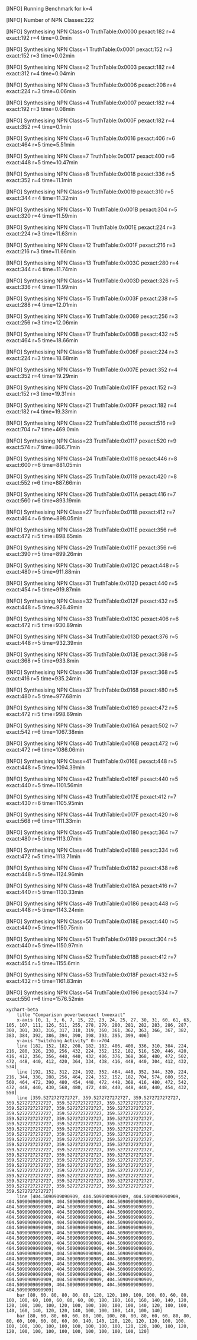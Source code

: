 [INFO] Running Benchmark for k=4

[INFO] Number of NPN Classes:222

[INFO] Synthesising NPN Class=0 TruthTable:0x0000 pexact:182 r=4 exact:192 r=4 time=0.0min 

[INFO] Synthesising NPN Class=1 TruthTable:0x0001 pexact:152 r=3 exact:152 r=3 time=0.02min 

[INFO] Synthesising NPN Class=2 TruthTable:0x0003 pexact:182 r=4 exact:312 r=4 time=0.04min 

[INFO] Synthesising NPN Class=3 TruthTable:0x0006 pexact:208 r=4 exact:224 r=3 time=0.06min 

[INFO] Synthesising NPN Class=4 TruthTable:0x0007 pexact:182 r=4 exact:192 r=3 time=0.08min 

[INFO] Synthesising NPN Class=5 TruthTable:0x000F pexact:182 r=4 exact:352 r=4 time=0.1min 

[INFO] Synthesising NPN Class=6 TruthTable:0x0016 pexact:406 r=6 exact:464 r=5 time=5.51min 

[INFO] Synthesising NPN Class=7 TruthTable:0x0017 pexact:400 r=6 exact:448 r=5 time=10.47min 

[INFO] Synthesising NPN Class=8 TruthTable:0x0018 pexact:336 r=5 exact:352 r=4 time=11.1min 

[INFO] Synthesising NPN Class=9 TruthTable:0x0019 pexact:310 r=5 exact:344 r=4 time=11.32min 

[INFO] Synthesising NPN Class=10 TruthTable:0x001B pexact:304 r=5 exact:320 r=4 time=11.59min 

[INFO] Synthesising NPN Class=11 TruthTable:0x001E pexact:224 r=3 exact:224 r=3 time=11.63min 

[INFO] Synthesising NPN Class=12 TruthTable:0x001F pexact:216 r=3 exact:216 r=3 time=11.66min 

[INFO] Synthesising NPN Class=13 TruthTable:0x003C pexact:280 r=4 exact:344 r=4 time=11.74min 

[INFO] Synthesising NPN Class=14 TruthTable:0x003D pexact:326 r=5 exact:336 r=4 time=11.99min 

[INFO] Synthesising NPN Class=15 TruthTable:0x003F pexact:238 r=5 exact:288 r=4 time=12.01min 

[INFO] Synthesising NPN Class=16 TruthTable:0x0069 pexact:256 r=3 exact:256 r=3 time=12.06min 

[INFO] Synthesising NPN Class=17 TruthTable:0x006B pexact:432 r=5 exact:464 r=5 time=18.66min 

[INFO] Synthesising NPN Class=18 TruthTable:0x006F pexact:224 r=3 exact:224 r=3 time=18.68min 

[INFO] Synthesising NPN Class=19 TruthTable:0x007E pexact:352 r=4 exact:352 r=4 time=19.29min 

[INFO] Synthesising NPN Class=20 TruthTable:0x01FF pexact:152 r=3 exact:152 r=3 time=19.31min 

[INFO] Synthesising NPN Class=21 TruthTable:0x00FF pexact:182 r=4 exact:182 r=4 time=19.33min 

[INFO] Synthesising NPN Class=22 TruthTable:0x0116 pexact:516 r=9 exact:704 r=7 time=469.0min 

[INFO] Synthesising NPN Class=23 TruthTable:0x0117 pexact:520 r=9 exact:574 r=7 time=866.71min 

[INFO] Synthesising NPN Class=24 TruthTable:0x0118 pexact:446 r=8 exact:600 r=6 time=881.05min 

[INFO] Synthesising NPN Class=25 TruthTable:0x0119 pexact:420 r=8 exact:552 r=6 time=887.66min 

[INFO] Synthesising NPN Class=26 TruthTable:0x011A pexact:416 r=7 exact:560 r=6 time=893.19min 

[INFO] Synthesising NPN Class=27 TruthTable:0x011B pexact:412 r=7 exact:464 r=6 time=898.05min 

[INFO] Synthesising NPN Class=28 TruthTable:0x011E pexact:356 r=6 exact:472 r=5 time=898.65min 

[INFO] Synthesising NPN Class=29 TruthTable:0x011F pexact:356 r=6 exact:390 r=5 time=899.26min 

[INFO] Synthesising NPN Class=30 TruthTable:0x012C pexact:448 r=5 exact:480 r=5 time=911.88min 

[INFO] Synthesising NPN Class=31 TruthTable:0x012D pexact:440 r=5 exact:454 r=5 time=919.87min 

[INFO] Synthesising NPN Class=32 TruthTable:0x012F pexact:432 r=5 exact:448 r=5 time=926.49min 

[INFO] Synthesising NPN Class=33 TruthTable:0x013C pexact:406 r=6 exact:472 r=5 time=930.89min 

[INFO] Synthesising NPN Class=34 TruthTable:0x013D pexact:376 r=5 exact:448 r=5 time=932.39min 

[INFO] Synthesising NPN Class=35 TruthTable:0x013E pexact:368 r=5 exact:368 r=5 time=933.8min 

[INFO] Synthesising NPN Class=36 TruthTable:0x013F pexact:368 r=5 exact:416 r=5 time=935.24min 

[INFO] Synthesising NPN Class=37 TruthTable:0x0168 pexact:480 r=5 exact:480 r=5 time=977.68min 

[INFO] Synthesising NPN Class=38 TruthTable:0x0169 pexact:472 r=5 exact:472 r=5 time=998.69min 

[INFO] Synthesising NPN Class=39 TruthTable:0x016A pexact:502 r=7 exact:542 r=6 time=1067.38min 

[INFO] Synthesising NPN Class=40 TruthTable:0x016B pexact:472 r=6 exact:472 r=6 time=1086.06min 

[INFO] Synthesising NPN Class=41 TruthTable:0x016E pexact:448 r=5 exact:448 r=5 time=1094.39min 

[INFO] Synthesising NPN Class=42 TruthTable:0x016F pexact:440 r=5 exact:440 r=5 time=1101.56min 

[INFO] Synthesising NPN Class=43 TruthTable:0x017E pexact:412 r=7 exact:430 r=6 time=1105.95min 

[INFO] Synthesising NPN Class=44 TruthTable:0x017F pexact:420 r=8 exact:568 r=6 time=1111.33min 

[INFO] Synthesising NPN Class=45 TruthTable:0x0180 pexact:364 r=7 exact:480 r=5 time=1113.07min 

[INFO] Synthesising NPN Class=46 TruthTable:0x0188 pexact:334 r=6 exact:472 r=5 time=1113.71min 

[INFO] Synthesising NPN Class=47 TruthTable:0x0182 pexact:438 r=6 exact:448 r=5 time=1124.96min 

[INFO] Synthesising NPN Class=48 TruthTable:0x018A pexact:416 r=7 exact:440 r=5 time=1130.33min 

[INFO] Synthesising NPN Class=49 TruthTable:0x0186 pexact:448 r=5 exact:448 r=5 time=1143.24min 

[INFO] Synthesising NPN Class=50 TruthTable:0x018E pexact:440 r=5 exact:440 r=5 time=1150.75min 

[INFO] Synthesising NPN Class=51 TruthTable:0x0189 pexact:304 r=5 exact:440 r=5 time=1150.97min 

[INFO] Synthesising NPN Class=52 TruthTable:0x018B pexact:412 r=7 exact:454 r=5 time=1155.6min 

[INFO] Synthesising NPN Class=53 TruthTable:0x018F pexact:432 r=5 exact:432 r=5 time=1161.83min 

[INFO] Synthesising NPN Class=54 TruthTable:0x0196 pexact:534 r=7 exact:550 r=6 time=1576.52min 

```mermaid
xychart-beta
    title "Comparison powertwoexact twoexact"
    x-axis [0, 1, 3, 6, 7, 15, 22, 23, 24, 25, 27, 30, 31, 60, 61, 63, 105, 107, 111, 126, 511, 255, 278, 279, 280, 281, 282, 283, 286, 287, 300, 301, 303, 316, 317, 318, 319, 360, 361, 362, 363, 366, 367, 382, 383, 384, 392, 386, 394, 390, 398, 393, 395, 399, 406]
    y-axis "Switching Activity" 0-->704
    line [182, 152, 182, 208, 182, 182, 406, 400, 336, 310, 304, 224, 216, 280, 326, 238, 256, 432, 224, 352, 152, 182, 516, 520, 446, 420, 416, 412, 356, 356, 448, 440, 432, 406, 376, 368, 368, 480, 472, 502, 472, 448, 440, 412, 420, 364, 334, 438, 416, 448, 440, 304, 412, 432, 534]
    line [192, 152, 312, 224, 192, 352, 464, 448, 352, 344, 320, 224, 216, 344, 336, 288, 256, 464, 224, 352, 152, 182, 704, 574, 600, 552, 560, 464, 472, 390, 480, 454, 448, 472, 448, 368, 416, 480, 472, 542, 472, 448, 440, 430, 568, 480, 472, 448, 440, 448, 440, 440, 454, 432, 550]
    line [359.5272727272727, 359.5272727272727, 359.5272727272727, 359.5272727272727, 359.5272727272727, 359.5272727272727, 359.5272727272727, 359.5272727272727, 359.5272727272727, 359.5272727272727, 359.5272727272727, 359.5272727272727, 359.5272727272727, 359.5272727272727, 359.5272727272727, 359.5272727272727, 359.5272727272727, 359.5272727272727, 359.5272727272727, 359.5272727272727, 359.5272727272727, 359.5272727272727, 359.5272727272727, 359.5272727272727, 359.5272727272727, 359.5272727272727, 359.5272727272727, 359.5272727272727, 359.5272727272727, 359.5272727272727, 359.5272727272727, 359.5272727272727, 359.5272727272727, 359.5272727272727, 359.5272727272727, 359.5272727272727, 359.5272727272727, 359.5272727272727, 359.5272727272727, 359.5272727272727, 359.5272727272727, 359.5272727272727, 359.5272727272727, 359.5272727272727, 359.5272727272727, 359.5272727272727, 359.5272727272727, 359.5272727272727, 359.5272727272727, 359.5272727272727, 359.5272727272727, 359.5272727272727, 359.5272727272727, 359.5272727272727, 359.5272727272727]
    line [404.5090909090909, 404.5090909090909, 404.5090909090909, 404.5090909090909, 404.5090909090909, 404.5090909090909, 404.5090909090909, 404.5090909090909, 404.5090909090909, 404.5090909090909, 404.5090909090909, 404.5090909090909, 404.5090909090909, 404.5090909090909, 404.5090909090909, 404.5090909090909, 404.5090909090909, 404.5090909090909, 404.5090909090909, 404.5090909090909, 404.5090909090909, 404.5090909090909, 404.5090909090909, 404.5090909090909, 404.5090909090909, 404.5090909090909, 404.5090909090909, 404.5090909090909, 404.5090909090909, 404.5090909090909, 404.5090909090909, 404.5090909090909, 404.5090909090909, 404.5090909090909, 404.5090909090909, 404.5090909090909, 404.5090909090909, 404.5090909090909, 404.5090909090909, 404.5090909090909, 404.5090909090909, 404.5090909090909, 404.5090909090909, 404.5090909090909, 404.5090909090909, 404.5090909090909, 404.5090909090909, 404.5090909090909, 404.5090909090909, 404.5090909090909, 404.5090909090909, 404.5090909090909, 404.5090909090909, 404.5090909090909, 404.5090909090909]
    bar [80, 60, 80, 80, 80, 80, 120, 120, 100, 100, 100, 60, 60, 80, 100, 100, 60, 100, 60, 80, 60, 80, 180, 180, 160, 160, 140, 140, 120, 120, 100, 100, 100, 120, 100, 100, 100, 100, 100, 140, 120, 100, 100, 140, 160, 140, 120, 120, 140, 100, 100, 100, 140, 100, 140]
    bar [80, 60, 80, 60, 60, 80, 100, 100, 80, 80, 80, 60, 60, 80, 80, 80, 60, 100, 60, 80, 60, 80, 140, 140, 120, 120, 120, 120, 100, 100, 100, 100, 100, 100, 100, 100, 100, 100, 100, 120, 120, 100, 100, 120, 120, 100, 100, 100, 100, 100, 100, 100, 100, 100, 120]
```

